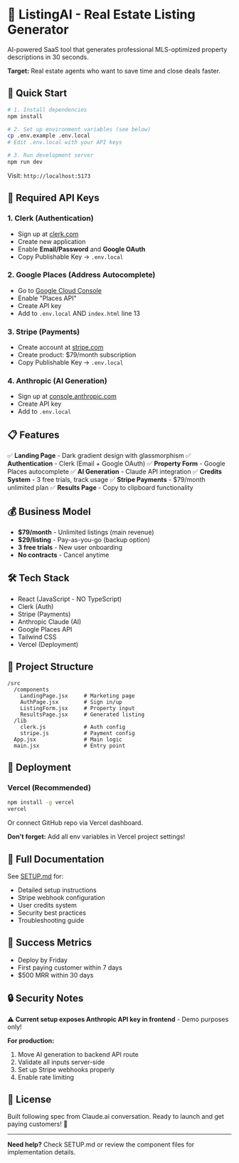 # 🏡 ListingAI - Real Estate Listing Generator

AI-powered SaaS tool that generates professional MLS-optimized property descriptions in 30 seconds.

**Target:** Real estate agents who want to save time and close deals faster.

## 🚀 Quick Start

```bash
# 1. Install dependencies
npm install

# 2. Set up environment variables (see below)
cp .env.example .env.local
# Edit .env.local with your API keys

# 3. Run development server
npm run dev
```

Visit: `http://localhost:5173`

## 🔑 Required API Keys

### 1. Clerk (Authentication)
- Sign up at [clerk.com](https://clerk.com)
- Create new application
- Enable **Email/Password** and **Google OAuth**
- Copy Publishable Key → `.env.local`

### 2. Google Places (Address Autocomplete)
- Go to [Google Cloud Console](https://console.cloud.google.com)
- Enable "Places API"
- Create API key
- Add to `.env.local` AND `index.html` line 13

### 3. Stripe (Payments)
- Create account at [stripe.com](https://stripe.com)
- Create product: $79/month subscription
- Copy Publishable Key → `.env.local`

### 4. Anthropic (AI Generation)
- Sign up at [console.anthropic.com](https://console.anthropic.com)
- Create API key
- Add to `.env.local`

## 📋 Features

✅ **Landing Page** - Dark gradient design with glassmorphism
✅ **Authentication** - Clerk (Email + Google OAuth)
✅ **Property Form** - Google Places autocomplete
✅ **AI Generation** - Claude API integration
✅ **Credits System** - 3 free trials, track usage
✅ **Stripe Payments** - $79/month unlimited plan
✅ **Results Page** - Copy to clipboard functionality

## 💰 Business Model

- **$79/month** - Unlimited listings (main revenue)
- **$29/listing** - Pay-as-you-go (backup option)
- **3 free trials** - New user onboarding
- **No contracts** - Cancel anytime

## 🛠 Tech Stack

- React (JavaScript - NO TypeScript)
- Clerk (Auth)
- Stripe (Payments)
- Anthropic Claude (AI)
- Google Places API
- Tailwind CSS
- Vercel (Deployment)

## 📁 Project Structure

```
/src
  /components
    LandingPage.jsx     # Marketing page
    AuthPage.jsx        # Sign in/up
    ListingForm.jsx     # Property input
    ResultsPage.jsx     # Generated listing
  /lib
    clerk.js            # Auth config
    stripe.js           # Payment config
  App.jsx               # Main logic
  main.jsx              # Entry point
```

## 🚢 Deployment

### Vercel (Recommended)
```bash
npm install -g vercel
vercel
```

Or connect GitHub repo via Vercel dashboard.

**Don't forget:** Add all env variables in Vercel project settings!

## 📖 Full Documentation

See [SETUP.md](./SETUP.md) for:
- Detailed setup instructions
- Stripe webhook configuration
- User credits system
- Security best practices
- Troubleshooting guide

## 🎯 Success Metrics

- Deploy by Friday
- First paying customer within 7 days
- $500 MRR within 30 days

## 🔒 Security Notes

⚠️ **Current setup exposes Anthropic API key in frontend** - Demo purposes only!

**For production:**
1. Move AI generation to backend API route
2. Validate all inputs server-side
3. Set up Stripe webhooks properly
4. Enable rate limiting

## 📝 License

Built following spec from Claude.ai conversation.
Ready to launch and get paying customers! 🚀

---

**Need help?** Check SETUP.md or review the component files for implementation details.
